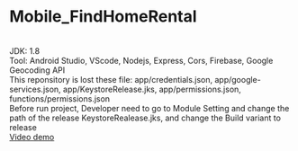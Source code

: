 # Mobile_FindHomeRental
<br>
JDK: 1.8
<br>
Tool: Android Studio, VScode, Nodejs, Express, Cors, Firebase, Google Geocoding API
<br>
This reponsitory is lost these file: app/credentials.json, app/google-services.json, app/KeystoreRelease.jks, app/permissions.json, functions/permissions.json
<br>
Before run project, Developer need to go to Module Setting and change the path of the release KeystoreRealease.jks, and change the Build variant to release
<br>
<a href='https://youtu.be/o2o5rYDud1Q'>Video demo</a>
